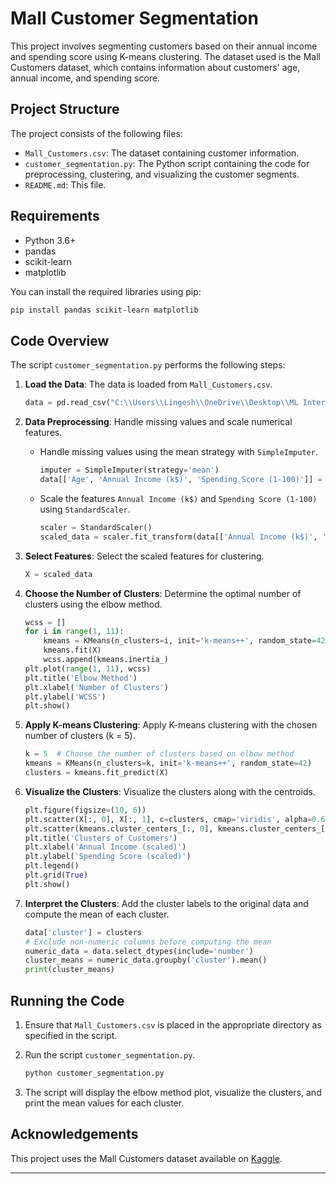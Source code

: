 # Mall Customer Segmentation

This project involves segmenting customers based on their annual income and spending score using K-means clustering. The dataset used is the Mall Customers dataset, which contains information about customers' age, annual income, and spending score.

## Project Structure

The project consists of the following files:

- `Mall_Customers.csv`: The dataset containing customer information.
- `customer_segmentation.py`: The Python script containing the code for preprocessing, clustering, and visualizing the customer segments.
- `README.md`: This file.

## Requirements

- Python 3.6+
- pandas
- scikit-learn
- matplotlib

You can install the required libraries using pip:

```sh
pip install pandas scikit-learn matplotlib
```

## Code Overview

The script `customer_segmentation.py` performs the following steps:

1. **Load the Data**: The data is loaded from `Mall_Customers.csv`.

    ```python
    data = pd.read_csv("C:\\Users\\Lingesh\\OneDrive\\Desktop\\ML Intern\\archive\\Mall_Customers.csv")
    ```

2. **Data Preprocessing**: Handle missing values and scale numerical features.
    - Handle missing values using the mean strategy with `SimpleImputer`.

        ```python
        imputer = SimpleImputer(strategy='mean')
        data[['Age', 'Annual Income (k$)', 'Spending Score (1-100)']] = imputer.fit_transform(data[['Age', 'Annual Income (k$)', 'Spending Score (1-100)']])
        ```

    - Scale the features `Annual Income (k$)` and `Spending Score (1-100)` using `StandardScaler`.

        ```python
        scaler = StandardScaler()
        scaled_data = scaler.fit_transform(data[['Annual Income (k$)', 'Spending Score (1-100)']])
        ```

3. **Select Features**: Select the scaled features for clustering.

    ```python
    X = scaled_data
    ```

4. **Choose the Number of Clusters**: Determine the optimal number of clusters using the elbow method.

    ```python
    wcss = []
    for i in range(1, 11):
        kmeans = KMeans(n_clusters=i, init='k-means++', random_state=42)
        kmeans.fit(X)
        wcss.append(kmeans.inertia_)
    plt.plot(range(1, 11), wcss)
    plt.title('Elbow Method')
    plt.xlabel('Number of Clusters')
    plt.ylabel('WCSS')
    plt.show()
    ```

5. **Apply K-means Clustering**: Apply K-means clustering with the chosen number of clusters (k = 5).

    ```python
    k = 5  # Choose the number of clusters based on elbow method
    kmeans = KMeans(n_clusters=k, init='k-means++', random_state=42)
    clusters = kmeans.fit_predict(X)
    ```

6. **Visualize the Clusters**: Visualize the clusters along with the centroids.

    ```python
    plt.figure(figsize=(10, 6))
    plt.scatter(X[:, 0], X[:, 1], c=clusters, cmap='viridis', alpha=0.6)  # Plot data points with cluster colors
    plt.scatter(kmeans.cluster_centers_[:, 0], kmeans.cluster_centers_[:, 1], s=300, c='red', label='Centroids')  # Plot centroids
    plt.title('Clusters of Customers')
    plt.xlabel('Annual Income (scaled)')
    plt.ylabel('Spending Score (scaled)')
    plt.legend()
    plt.grid(True)
    plt.show()
    ```

7. **Interpret the Clusters**: Add the cluster labels to the original data and compute the mean of each cluster.

    ```python
    data['cluster'] = clusters
    # Exclude non-numeric columns before computing the mean
    numeric_data = data.select_dtypes(include='number')
    cluster_means = numeric_data.groupby('cluster').mean()
    print(cluster_means)
    ```

## Running the Code

1. Ensure that `Mall_Customers.csv` is placed in the appropriate directory as specified in the script.
2. Run the script `customer_segmentation.py`.

    ```sh
    python customer_segmentation.py
    ```

3. The script will display the elbow method plot, visualize the clusters, and print the mean values for each cluster.

## Acknowledgements

This project uses the Mall Customers dataset available on [Kaggle](https://www.kaggle.com/vjchoudhary7/customer-segmentation-tutorial-in-python).



---


